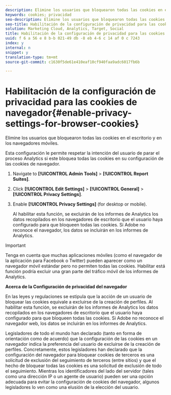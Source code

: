 ```yaml
---
description: Elimine los usuarios que bloquearon todas las cookies en el escritorio y en los navegadores móviles.
keywords: cookies; privacidad
seo-description: Elimine los usuarios que bloquearon todas las cookies en el escritorio y en los navegadores móviles.
seo-title: Habilitación de la configuración de privacidad para las cookies de navegador
solution: Marketing Cloud, Analytics, Target, Social
title: Habilitación de la configuración de privacidad para las cookies de navegador
uuid: f 6 a 56 e 8 b-b 021-49 db -8 eb 4-6 c 14 af 0 c 7243
index: y
internal: n
snippet: y
translation-type: tm+mt
source-git-commit: c1630f5de61e410eaf10cf940faa9adc6017fb6b

---
```



# Habilitación de la configuración de privacidad para las cookies de navegador{#enable-privacy-settings-for-browser-cookies}

Elimine los usuarios que bloquearon todas las cookies en el escritorio y en los navegadores móviles.

Esta configuración le permite respetar la intención del usuario de parar el proceso Analytics si este bloquea todas las cookies en su configuración de las cookies de navegador.

1. Navigate to **[!UICONTROL Admin Tools]** &gt; **[!UICONTROL Report Suites]**.
1. Click **[!UICONTROL Edit Settings]** &gt; **[!UICONTROL General]** &gt; **[!UICONTROL Privacy Settings]**.
1. Enable **[!UICONTROL Privacy Settings]** (for desktop or mobile).

   Al habilitar esta función, se excluirán de los informes de Analytics los datos recopilados en los navegadores de escritorio que el usuario haya configurado para que bloqueen todas las cookies. Si Adobe no reconoce el navegador, los datos se incluirán en los informes de Analytics.

>[!IMPORTANT]
>
>Tenga en cuenta que muchas aplicaciones móviles (como el navegador de la aplicación para Facebook o Twitter) pueden aparecer como un navegador móvil estándar pero no permiten todas las cookies. Habilitar está función podría excluir una gran parte del tráfico móvil de los informes de Analytics.

**Acerca de la Configuración de privacidad del navegador**

En las leyes y regulaciones se estipula que la acción de un usuario de bloquear las cookies equivale a excluirse de la creación de perfiles. Al habilitar esta función, se excluirán de los informes de Analytics los datos recopilados en los navegadores de escritorio que el usuario haya configurado para que bloqueen todas las cookies. Si Adobe no reconoce el navegador web, los datos se incluirán en los informes de Analytics.

Legisladores de todo el mundo han declarado (tanto en forma de orientación como de acuerdo) que la configuración de las cookies en un navegador indica la preferencia del usuario de excluirse de la creación de perfiles. Concretamente, estos legisladores han declarado que la configuración del navegador para bloquear cookies de terceros es una solicitud de exclusión del seguimiento de terceros (entre sitios) y que el hecho de bloquear todas las cookies es una solicitud de exclusión de todo el seguimiento. Mientras los identificadores del lado del servidor (tales como una dirección IP o un agente de usuario) pueden ser una opción adecuada para evitar la configuración de cookies del navegador, algunos legisladores lo ven como una elusión de la elección del usuario.

<!--
<p>Awaiting content from Vinay May 20 2015 </p>
<p>https://wiki.corp.adobe.com/display/omtrcache/Inferred+Opt+Out </p>
<p>https://wiki.corp.adobe.com/display/omtrplatform/Auto-opt-out+For+Users+Who+Block+Cookies </p>
-->

